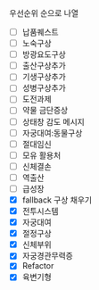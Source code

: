 우선순위 순으로 나열

- [ ] 납품퀘스트
- [ ] 노숙구상
- [ ] 방광요도구상
- [ ] 출산구상추가
- [ ] 기생구상추가
- [ ] 성병구상추가
- [ ] 도전과제
- [ ] 약물 금단증상
- [ ] 상태창 감도 메시지
- [ ] 자궁대여:동물구상
- [ ] 절대임신
- [ ] 모유 활용처
- [ ] 신체결손
- [ ] 역출산
- [ ] 급성장
- [x] fallback 구상 채우기
- [x] 전투시스템
- [x] 자궁대여
- [x] 절정구상
- [x] 신체부위
- [x] 자궁경관무력증
- [x] Refactor
- [x] 육변기형
